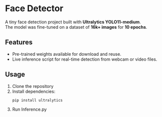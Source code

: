 # Face Detector

A tiny face detection project built with **Ultralytics YOLO11-medium**.  
The model was fine-tuned on a dataset of **16k+ images** for **10 epochs**.

## Features
- Pre-trained weights available for download and reuse.  
- Live inference script for real-time detection from webcam or video files.  

## Usage
1. Clone the repository  
2. Install dependencies:  
   ```bash
   pip install ultralytics
3. Run Inference.py
